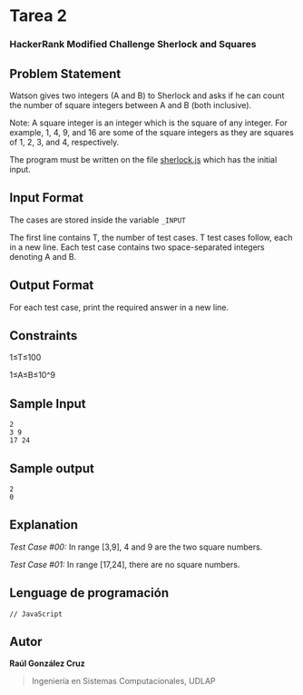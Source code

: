 # Tarea 2
### HackerRank Modified Challenge Sherlock and Squares

## Problem Statement

Watson gives two integers (A and B) to Sherlock and asks if he can count the number of square integers between A and B (both inclusive).

Note: A square integer is an integer which is the square of any integer. For example, 1, 4, 9, and 16 are some of the square integers as they are squares of 1, 2, 3, and 4, respectively.

The program must be written on the file [sherlock.js](https://github.com/LIS2051-Programming-Languages/tarea2/blob/master/sherlock.js) which has the initial input.

## Input Format

The cases are stored inside the variable `_INPUT`

The first line contains T, the number of test cases. T test cases follow, each in a new line. 
Each test case contains two space-separated integers denoting A and B.

## Output Format 
For each test case, print the required answer in a new line.

## Constraints 
1≤T≤100 

1≤A≤B≤10^9

## Sample Input
```Shell
2
3 9
17 24
```

## Sample output
```Shell
2
0
```

## Explanation

*Test Case #00:* In range [3,9], 4 and 9 are the two square numbers. 

*Test Case #01:* In range [17,24], there are no square numbers.

## Lenguage de programación

```[javascript]
// JavaScript
```
## Autor

**Raúl González Cruz**
>Ingeniería en Sistemas Computacionales, UDLAP
